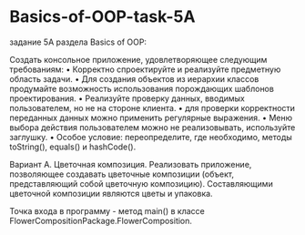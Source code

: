 # Basics-of-OOP-task-5A
задание 5А раздела Basics of OOP:

Создать консольное приложение, удовлетворяющее следующим требованиям:
• Корректно спроектируйте и реализуйте предметную область задачи.
• Для создания объектов из иерархии классов продумайте возможность использования порождающих шаблонов
проектирования.
• Реализуйте проверку данных, вводимых пользователем, но не на стороне клиента.
• для проверки корректности переданных данных можно применить регулярные выражения.
• Меню выбора действия пользователем можно не реализовывать, используйте заглушку.
• Особое условие: переопределите, где необходимо, методы toString(), equals() и hashCode().

Вариант A. Цветочная композиция. Реализовать приложение, позволяющее создавать цветочные композиции
(объект, представляющий собой цветочную композицию). Составляющими цветочной композиции являются цветы
и упаковка.

Точка входа в программу - метод main() в классе FlowerCompositionPackage.FlowerComposition.
